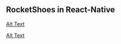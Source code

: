 # <h2>RocketShoes in React-Native</h2>

[Alt Text](https://ibb.co/YhxDMQM)

[Alt Text](https://ibb.co/3TfkBw5)
